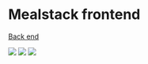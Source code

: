 # Mealstack frontend

[Back end](https://github.com/emanfolo/mealstack-backend)

![](https://img.shields.io/github/last-commit/conorbutler/mealstack-frontend)
![](https://img.shields.io/github/languages/count/conorbutler/mealstack-frontend)
![](https://img.shields.io/github/languages/code-size/conorbutler/mealstack-frontend)
